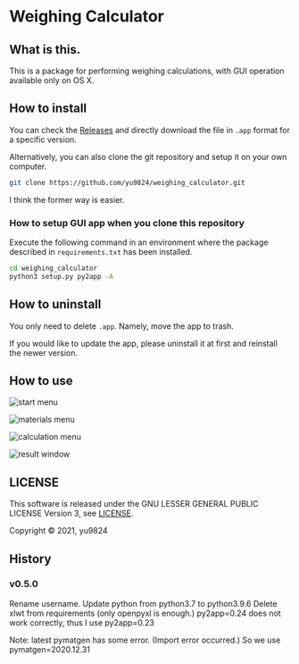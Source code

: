 # Weighing Calculator
## What is this.
This is a package for performing weighing calculations, with GUI operation available only on OS X.

## How to install
You can check the [Releases](https://github.com/yu9824/weighing_calculator/releases) and directly download the file in `.app` format for a specific version.


Alternatively, you can also clone the git repository and setup it on your own computer.
```bash
git clone https://github.com/yu9824/weighing_calculator.git
```

I think the former way is easier.


### How to setup GUI app when you clone this repository
Execute the following command in an environment where the package described in ```requirements.txt``` has been installed.
```bash
cd weighing_calculator
python3 setup.py py2app -A
```

## How to uninstall
You only need to delete `.app`. Namely, move the app to trash.

If you would like to update the app, please uninstall it at first and reinstall the newer version.


## How to use
![start menu](https://github.com/yu9824/weighing_calculator/blob/67b3611eaf948b65c13703f8539a0c9e99eaeb5a/example/img/start_menu.png)

![materials menu](https://github.com/yu9824/weighing_calculator/blob/67b3611eaf948b65c13703f8539a0c9e99eaeb5a/example/img/materials_menu.png)

![calculation menu](https://github.com/yu9824/weighing_calculator/blob/67b3611eaf948b65c13703f8539a0c9e99eaeb5a/example/img/calculation_menu.png)

![result window](https://github.com/yu9824/weighing_calculator/blob/67b3611eaf948b65c13703f8539a0c9e99eaeb5a/example/img/result_window.png)

## LICENSE
This software is released under the GNU LESSER GENERAL PUBLIC LICENSE Version 3, see [LICENSE](https://github.com/yu9824/weighing_calculator/blob/main/LICENSE).

Copyright © 2021,  yu9824


## History
### v0.5.0
Rename username.
Update python from python3.7 to python3.9.6
Delete xlwt from requirements (only openpyxl is enough.)
py2app=0.24 does not work correctly, thus I use py2app=0.23

Note: latest pymatgen has some error. (Import error occurred.) So we use pymatgen=2020.12.31
